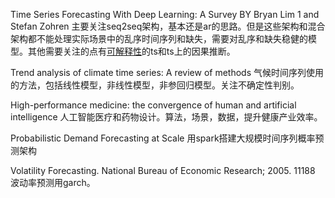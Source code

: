 Time Series Forecasting With Deep Learning: A Survey BY Bryan Lim 1 and Stefan Zohren 
主要关注seq2seq架构，基本还是ar的思路。但是这些架构和混合架构都不能处理实际场景中的乱序时间序列和缺失，需要对乱序和缺失稳健的模型。其他需要关注的点有[可解释性](https://christophm.github.io/interpretable-ml-book/index.html)的ts和ts上的因果推断。
 
Trend analysis of climate time series: A review of methods
气候时间序列使用的方法，包括线性模型，非线性模型，非参回归模型。关注不确定性判别。

High-performance medicine: the convergence of human and artificial intelligence
人工智能医疗和药物设计。算法，场景，数据，提升健康产业效率。

Probabilistic Demand Forecasting at Scale
用spark搭建大规模时间序列概率预测架构

Volatility Forecasting. National
Bureau of Economic Research; 2005. 11188
 波动率预测用garch。

